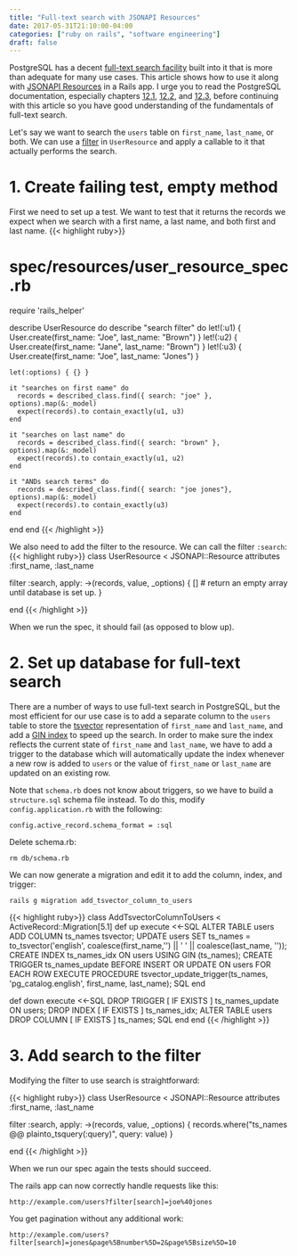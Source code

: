 ```yaml
---
title: "Full-text search with JSONAPI Resources"
date: 2017-05-31T21:10:00-04:00
categories: ["ruby on rails", "software engineering"]
draft: false
---
```


PostgreSQL has a decent [full-text search facility](https://www.postgresql.org/docs/9.5/static/textsearch.html) built into it that is more than adequate for many use cases. This article shows how to use it along with [JSONAPI Resources](http://jsonapi-resources.com/) in a Rails app. I urge you to read the PostgreSQL documentation, especially chapters [12.1](https://www.postgresql.org/docs/9.5/static/textsearch-intro.html), [12.2](https://www.postgresql.org/docs/9.5/static/textsearch-tables.html), and [12.3](https://www.postgresql.org/docs/9.5/static/textsearch-controls.html), before continuing with this article so you have good understanding of the fundamentals of full-text search.

Let's say we want to search the `users` table on `first_name`, `last_name`, or both. We can use a [filter](http://jsonapi-resources.com/v0.9/guide/resources.html#Filters) in `UserResource` and apply a callable to it that actually performs the search.

# 1. Create failing test, empty method

First we need to set up a test. We want to test that it returns the records we expect when we search with a first name, a last name, and both first and last name.
{{< highlight ruby>}}
# spec/resources/user_resource_spec.rb
require 'rails_helper'

describe UserResource do
  describe "search filter" do
    let!(:u1)  { User.create(first_name: "Joe", last_name: "Brown") }
    let!(:u2)  { User.create(first_name: "Jane", last_name: "Brown") }
    let!(:u3)  { User.create(first_name: "Joe", last_name: "Jones") }

    let(:options) { {} }

    it "searches on first name" do
      records = described_class.find({ search: "joe" }, options).map(&:_model)
      expect(records).to contain_exactly(u1, u3)
    end

    it "searches on last name" do
      records = described_class.find({ search: "brown" }, options).map(&:_model)
      expect(records).to contain_exactly(u1, u2)
    end

    it "ANDs search terms" do
      records = described_class.find({ search: "joe jones"}, options).map(&:_model)
      expect(records).to contain_exactly(u3)
    end
  end
end
{{< /highlight >}}

We also need to add the filter to the resource. We can call the filter `:search`:
{{< highlight ruby>}}
class UserResource < JSONAPI::Resource
  attributes  :first_name, :last_name

  filter :search, apply: ->(records, value, _options) {
    [] # return an empty array until database is set up.
  }

end
{{< /highlight >}}

When we run the spec, it should fail (as opposed to blow up).

# 2. Set up database for full-text search

There are a number of ways to use full-text search in PostgreSQL, but the most efficient for our use case is to add a separate column to the `users` table to store the [tsvector](https://www.postgresql.org/docs/9.5/static/datatype-textsearch.html) representation of `first_name` and `last_name`, and add a [GIN index](https://www.postgresql.org/docs/9.5/static/textsearch-indexes.html) to speed up the search. In order to make sure the index reflects the current state of `first_name` and `last_name`, we have to add a trigger to the database which will automatically update the index whenever a new row is added to `users` or the value of `first_name` or `last_name` are updated on an existing row.

Note that `schema.rb` does not know about triggers, so we have to build a `structure.sql` schema file instead. To do this, modify `config.application.rb` with the following:

```
config.active_record.schema_format = :sql
```

Delete schema.rb:
```
rm db/schema.rb
```

We can now generate a migration and edit it to add the column, index, and trigger:
```
rails g migration add_tsvector_column_to_users
```

{{< highlight ruby>}}
class AddTsvectorColumnToUsers < ActiveRecord::Migration[5.1]
  def up
    execute <<-SQL
      ALTER TABLE users ADD COLUMN ts_names tsvector;
      UPDATE users SET ts_names =
        to_tsvector('english', coalesce(first_name,'') || ' ' || coalesce(last_name, ''));
      CREATE INDEX ts_names_idx ON users USING GIN (ts_names);
      CREATE TRIGGER ts_names_update BEFORE INSERT OR UPDATE
        ON users FOR EACH ROW EXECUTE PROCEDURE
        tsvector_update_trigger(ts_names, 'pg_catalog.english', first_name, last_name);
    SQL
  end

  def down
    execute <<-SQL
      DROP TRIGGER [ IF EXISTS ] ts_names_update ON users;
      DROP INDEX [ IF EXISTS ] ts_names_idx;
      ALTER TABLE users DROP COLUMN [ IF EXISTS ] ts_names;
    SQL
  end
end
{{< /highlight >}}

# 3. Add search to the filter

Modifying the filter to use search is straightforward:

{{< highlight ruby>}}
class UserResource < JSONAPI::Resource
  attributes  :first_name, :last_name

  filter :search, apply: ->(records, value, _options) {
    records.where("ts_names @@ plainto_tsquery(:query)", query: value)
  }

end
{{< /highlight >}}

When we run our spec again the tests should succeed.

The rails app can now correctly handle requests like this:
```
http://example.com/users?filter[search]=joe%40jones
```

You get pagination without any additional work:
```
http://example.com/users?filter[search]=jones&page%5Bnumber%5D=2&page%5Bsize%5D=10
```
